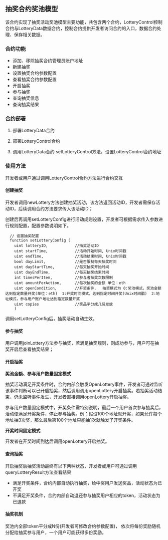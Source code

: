 ## 抽奖合约奖池模型

该合约实现了抽奖活动奖池模型主要功能，共包含两个合约，LotteryControl控制合约与LotteryData数据合约，控制合约提供开发者访问合约的入口，数据合约处理、保存相关数据。



### 合约功能

- 添加、移除抽奖合约管理员账户地址
- 新建抽奖
- 设置抽奖合约参数配置
- 查看抽奖合约参数配置
- 开启抽奖
- 参与抽奖
- 查询抽奖信息
- 查询抽奖结果



### 合约部署

1. 部署LotteryData合约

2. 部署LotteryControl合约

3. 调用LotteryData合约 setLotteryControl方法，设置LotteryControl合约地址

   

### 使用方法

开发者或用户通过调用LotteryControl合约方法进行合约交互



#### 创建抽奖

开发者调用newLottery方法创建抽奖活动，该方法返回活动ID，开发者需保存活动ID，后续调用合约方法要求传入该活动ID；

创建后再调用setLotteryConfig进行活动规则设置，开发者可根据需求传入参数进行规则配置，配置参数说明如下。

```
  // 设置抽奖配置
  function setLotteryConfig (
    uint lotteryID,            //抽奖活动ID
    uint startTime,            //活动开始时间, Unix时间戳
    uint endTime,              //活动结束时间, Unix时间戳
    bool dayLimit,             //是否限制每天抽奖时间
    uint dayStartTime,         //每天抽奖开始时间
    uint dayEndTime,           //每天抽奖结束时间
    int timesPerItem,          //参与者抽奖次数限制
    uint amountPerAction,      //每次抽奖的金额 单位：eth
    uint openCondition,        //开奖条件，  抽奖模式为 0:奖池模式，奖池金额达到指定数量开奖(单位：eth)  1:开奖时间模式，达到指定时间开奖(Unix时间戳)  2:地址模式，参与用户账户地址达到指定数量开奖
    uint copies                //奖品平分成几份发放
    )
```

调用setLotteryConfig后，抽奖活动自动生效。



#### 参与抽奖

用户调用joinLottery方法参与抽奖，若满足抽奖规则，则成功参与，用户可在抽奖开启后查看抽奖结果；



#### 开启抽奖

**奖池金额、参与用户数量固定模式**

抽奖活动满足开奖条件时，合约内部会触发OpenLottery事件，开发者可通过监听该事件判断可以已开启抽奖，然后调用调用openLottery开启抽奖。若抽奖活动结束，仍未监听事件发生，开发者直接调用openLottery开启抽奖。

参与用户数量固定模式中，开奖条件需特别说明，最后一个用户首次参与抽奖后，活动便满足开奖条件，停止参与抽奖。例：假设100个地址就开奖，如果允许每个地址抽3次奖，那么最后第100个地址只能抽1次就触发了开奖条件。 



**开奖时间固定模式**

开发者在开奖时间到达后调用openLottery开启抽奖。



#### 查询抽奖

开启抽奖后抽奖活动最终有以下两种状态，开发者或用户可通过调用queryLotteryResult方法查看结果

- 满足开奖条件，合约内部自动执行抽奖，给中奖用户发送奖品，活动状态为已开奖
- 不满足开奖条件，合约内部自动退还参与抽奖用户相应的token，活动状态为已退款



#### 抽奖机制

奖池内全部token平分成N份(开发者可修改合约参数配置)， 依次将每份奖励随机分配给抽奖参与用户，一个用户可能获得多份奖励。